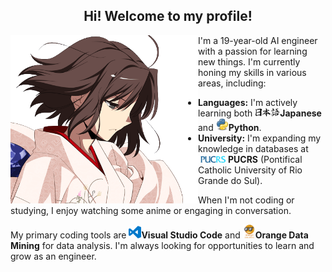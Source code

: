 <h2 align="center">Hi! Welcome to my profile!</h2>

<img src="assets/void.png" align="left" width="300" alt="Shiki void" />
<p>
  I'm a 19-year-old AI engineer with a passion for learning new things. 
  I'm currently honing my skills in various areas, including:
</p>
<ul>
  <li><b>Languages:</b> I'm actively learning both <img src="assets/nihongo.png" width=40 alt="Japanese flag" /><b>Japanese</b> and <img src="assets/python.png" width=20 alt="Python logo" /><b>Python</b>.</li>
  <li><b>University:</b> I'm expanding my knowledge in databases at <img src="assets/pucrs.png" width=48 alt="PUCRS logo" /><b>PUCRS</b> (Pontifical Catholic University of Rio Grande do Sul).</li>
</ul>
<p>
  When I'm not coding or studying, I enjoy watching some anime or engaging in conversation.
</p>
<p>
  My primary coding tools are <img src="assets/code.png" width=20 alt="Code logo" /><b>Visual Studio Code</b> and <img src="assets/orange.png" width=20 alt="Orange logo" /><b>Orange Data Mining</b> for data analysis. I'm always looking for opportunities to learn and grow as an engineer.
</p>